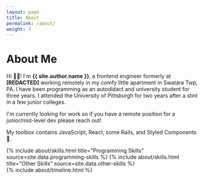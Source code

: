 ```yaml
---
layout: page
title: About
permalink: /about/
weight: 3
---
```


# **About Me**

Hi 👋🏾! I'm **{{ site.author.name }}**, a frontend engineer formerly at **[REDACTED]** working remotely in my comfy little apartment in Swatara Twp, PA. I have been programming as an autodidact and university student for three years. I attended the University of Pittsburgh for two years after a stint in a few junior colleges.

I'm currently looking for work so if you have a remote position for a junior/mid-level dev please reach out!

My toolbox contains JavaScript, React, some Rails, and Styled Components 💅.

<div class="row">
{% include about/skills.html title="Programming Skills" source=site.data.programming-skills %}
{% include about/skills.html title="Other Skills" source=site.data.other-skills %}
</div>

<div class="row">
{% include about/timeline.html %}
</div>
